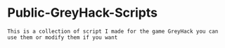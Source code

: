 # Public-GreyHack-Scripts
    This is a collection of script I made for the game GreyHack you can use them or modify them if you want
